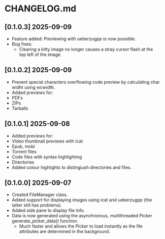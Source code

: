 # CHANGELOG.md

## [0.1.0.3] 2025-09-09
 - Feature added: Previewing with ueberzugpp is now possible.
 - Bug fixes:
   - Clearing a kitty image no longer causes a stray cursor flash at the top left of the image.

## [0.1.0.2] 2025-09-09
 - Prevent special characters overflowing code preview by calculating char widht using wcwidth.
 - Added previews for:
  - PDFs
  - ZIPs
  - Tarballs

## [0.1.0.1] 2025-09-08
 - Added previews for:
  - Video thumbnail previews with icat
  - Epub, mobi
  - Torrent files
  - Code files with syntax highlighting
  - Directories
 - Added colour highlights to distingiush directories and files.

## [0.1.0.0] 2025-09-07
 - Created FileManager class.
 - Added support for displaying images using icat and ueberzugpp (the latter still has problems).
 - Added side pane to display file info.
 - Data is now generated using the asynchronous, multithreaded Picker generate_picker_data() function.
   - Much faster and allows the Picker to load instantly as the file attributes are determined in the background.
